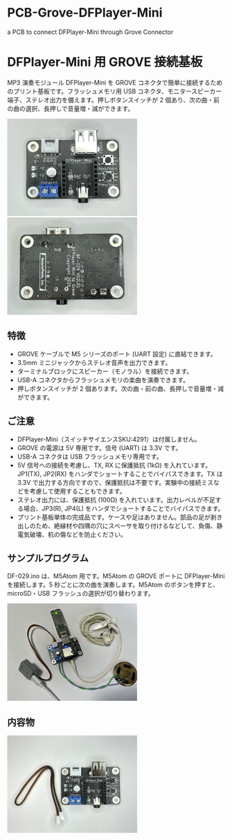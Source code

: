# PCB-Grove-DFPlayer-Mini
a PCB to connect DFPlayer-Mini through Grove Connector

# DFPlayer-Mini 用 GROVE 接続基板
MP3 演奏モジュール DFPlayer-Mini を GROVE コネクタで簡単に接続するためのプリント基板です。フラッシュメモリ用 USB コネクタ、モニタースピーカー端子、ステレオ出力を備えます。押しボタンスイッチが 2 個あり、次の曲・前の曲の選択、長押しで音量増・減ができます。

<img src="./image/front.jpg" width=300> <img src="./image/back.jpg" width=300>

## 特徴
- GROVE ケーブルで M5 シリーズのポート (UART 設定) に直結できます。
- 3.5mm ミニジャックからステレオ音声を出力できます。
- ターミナルブロックにスピーカー（モノラル）を接続できます。
- USB-A コネクタからフラッシュメモリの楽曲を演奏できます。
- 押しボタンスイッチが 2 個あります。次の曲・前の曲、長押しで音量増・減ができます。

## ご注意
- DFPlayer-Mini（スイッチサイエンスSKU:4291）は付属しません。
- GROVE の電源は 5V 専用です。信号 (UART) は 3.3V です。
- USB-A コネクタは USB フラッシュメモリ専用です。
- 5V 信号ヘの接続を考慮し、TX, RX に保護抵抗 (1kΩ) を入れています。JP1(TX), JP2(RX) をハンダでショートすることでバイパスできます。TX は 3.3V で出力する方向ですので、保護抵抗は不要です。実験中の接続ミスなどを考慮して使用することもできます。
- ステレオ出力には、保護抵抗 (100Ω) を入れています。出力レベルが不足する場合、JP3(R), JP4(L) をハンダでショートすることでバイパスできます。
- プリント基板単体の完成品です。ケースや足はありません。部品の足が剥き出しのため、絶縁材や四隅の穴にスペーサを取り付けるなどして、負傷、静電気破壊、机の傷などを防止ください。

## サンプルプログラム

DF-029.ino は、M5Atom 用です。M5Atom の GROVE ポートに DFPlayer-Mini を接続します。5 秒ごとに次の曲を演奏します。M5Atom のボタンを押すと、microSD・USB フラッシュの選択が切り替わります。

<img src="./image/bf-029.JPEG" width=300>

## 内容物

<img src="./image/pack.JPEG" width=300>
